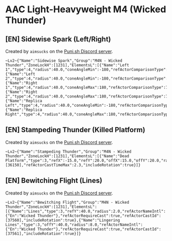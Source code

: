 # AAC Light-Heavyweight M4 (Wicked Thunder)

## [EN] Sidewise Spark (Left/Right)

Created by `aimsucks` on the [Puni.sh Discord server](https://discord.gg/Zzrcc8kmvy).

```
~Lv2~{"Name":"Sidewise Spark","Group":"M4N - Wicked Thunder","ZoneLockH":[1231],"ElementsL":[{"Name":"Left 1","type":4,"radius":40.0,"coneAngleMin":-180,"refActorComparisonType":7,"includeRotation":true,"refActorVFXPath":"vfx/common/eff/m0888_cast04_c0t1.avfx","refActorVFXMax":6692,"mechanicType":1},{"Name":"Left 2","type":4,"radius":40.0,"coneAngleMin":-180,"refActorComparisonType":7,"includeRotation":true,"refActorVFXPath":"vfx/common/eff/m0888_cast06_c0t1.avfx","refActorVFXMax":6700,"mechanicType":1},{"Name":"Right 1","type":4,"radius":40.0,"coneAngleMax":180,"refActorComparisonType":7,"includeRotation":true,"refActorVFXPath":"vfx/common/eff/m0888_cast03_c0t1.avfx","refActorVFXMax":6700,"mechanicType":1},{"Name":"Right 2","type":4,"radius":40.0,"coneAngleMax":180,"refActorComparisonType":7,"includeRotation":true,"refActorVFXPath":"vfx/common/eff/m0888_cast05_c0t1.avfx","refActorVFXMax":6700,"mechanicType":1},{"Name":"Replica Left","type":4,"radius":40.0,"coneAngleMin":-180,"refActorComparisonType":7,"includeRotation":true,"refActorVFXPath":"vfx/common/eff/m0888_stlp15_c0t1.avfx","refActorVFXMax":4989,"mechanicType":1},{"Name":"Replica Right","type":4,"radius":40.0,"coneAngleMax":180,"refActorComparisonType":7,"includeRotation":true,"refActorVFXPath":"vfx/common/eff/m0888_stlp14_c0t1.avfx","refActorVFXMax":4997,"mechanicType":1}]}
```

## [EN] Stampeding Thunder (Killed Platform)

Created by `aimsucks` on the [Puni.sh Discord server](https://discord.gg/Zzrcc8kmvy).

```
~Lv2~{"Name":"Stampeding Thunder","Group":"M4N - Wicked Thunder","ZoneLockH":[1231],"ElementsL":[{"Name":"Dead Platform","type":3,"refX":-15.0,"refY":20.0,"offX":15.0,"offY":20.0,"radius":20.0,"refActorName":"*","refActorRequireCast":true,"refActorCastId":[36150],"refActorCastTimeMax":2.3,"includeRotation":true}]}
```

## [EN] Bewitching Flight (Lines)

Created by `aimsucks` on the [Puni.sh Discord server](https://discord.gg/Zzrcc8kmvy).

```
~Lv2~{"Name":"Bewitching Flight","Group":"M4N - Wicked Thunder","ZoneLockH":[1231],"ElementsL":[{"Name":"Lines","type":3,"refY":40.0,"radius":2.0,"refActorNameIntl":{"En":"Wicked Thunder"},"refActorRequireCast":true,"refActorCastId":[37560],"includeRotation":true},{"Name":"Lingering Lines","type":3,"offY":40.0,"radius":8.0,"refActorNameIntl":{"En":"Wicked Thunder"},"refActorRequireCast":true,"refActorCastId":[37561],"includeRotation":true}]}
```
